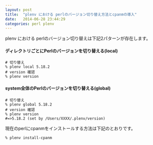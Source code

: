 ```yaml
---
layout: post
title:  "plenv における perlのバージョン切り替え方法とcpanmの導入"
date:   2014-06-28 23:44:29
categories: perl plenv
---
```


plenv における perlのバージョン切り替えは下記2パターンが存在します。

#### ディレクトリごとにPerlのバージョンを切り替える(local)

```
# 切り替え
% plenv local 5.18.2
# version 確認
% plenv version
```

#### system全体のPerlのバージョンを切り替える(global)

```
# 切り替え
% plenv global 5.18.2
# version 確認
% plenv version
#=>5.18.2 (set by /Users/XXXX/.plenv/version)
```

現在のperlにcpanmをインストールする方法は下記のとおりです。

```
% plenv install-cpanm
```

